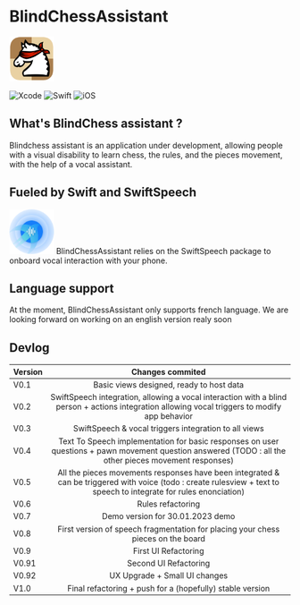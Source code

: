 # BlindChessAssistant
<img src="/Images/applogo.png" alt= “” width="80" height="80">

![Xcode](https://img.shields.io/badge/Xcode-007ACC?style=for-the-badge&logo=Xcode&logoColor=white)
![Swift](https://img.shields.io/badge/swift-F54A2A?style=for-the-badge&logo=swift&logoColor=white)
![iOS](https://img.shields.io/badge/iOS-000000?style=for-the-badge&logo=ios&logoColor=white)

## What's BlindChess assistant ?
Blindchess assistant is an application under development, allowing people with a visual disability to learn chess, the rules, and the pieces movement, with the help of a vocal assistant.

## Fueled by Swift and SwiftSpeech
<img src = "https://github.com/Cay-Zhang/SwiftSpeech/blob/master/Readme%20Assets/Icon.png?raw=true" alt="drawing" width="80"/>
BlindChessAssistant relies on the SwiftSpeech package to onboard vocal interaction with your phone.

## Language support
At the moment, BlindChessAssistant only supports french language. We are looking forward on working on an english version realy soon

## Devlog

| Version  | Changes commited |
| ------------- |:-------------:|
| V0.1      | Basic views designed, ready to host data     |
|V0.2| SwiftSpeech integration, allowing a vocal interaction with a blind person + actions integration allowing vocal triggers to modify app behavior |
|V0.3| SwiftSpeech & vocal triggers integration to all views |
|V0.4| Text To Speech implementation for basic responses on user questions + pawn movement question answered (TODO : all the other pieces movement responses) |
|V0.5| All the pieces movements responses have been integrated & can be triggered with voice (todo : create rulesview + text to speech to integrate for rules enonciation) |
|V0.6| Rules refactoring |
|V0.7| Demo version for 30.01.2023 demo |
|V0.8| First version of speech fragmentation for placing your chess pieces on the board |
|V0.9|First UI Refactoring|
|V0.91|Second UI Refactoring|
|V0.92|UX Upgrade + Small UI changes|
|V1.0|Final refactoring + push for a (hopefully) stable version|
